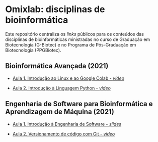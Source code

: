 # Omixlab: disciplinas de bioinformática

Este repositório centraliza os *links* públicos para os conteúdos das disciplinas de bioinformáticas ministradas no curso de Graduação em Biotecnologia (G-Biotec) e no Programa de Pós-Graduação em Biotecnologia (PPGBiotec).

## Bioinformática Avançada (2021)

* [Aula 1. Introdução ao Linux e ao Google Colab - *video*](https://bbbacad-balancer.ufpel.edu.br/playback/presentation/2.0/playback.html?meetingId=60cf8e81d22c4d65cb607bfdf85c150521b53142-1615806766205)

* [Aula 2. Introdução à Linguagem Python - *video*](https://bbbacad-balancer.ufpel.edu.br/playback/presentation/2.0/playback.html?meetingId=60cf8e81d22c4d65cb607bfdf85c150521b53142-1616410615607)

## Engenharia de Software para Bioinformática e Aprendizagem de Máquina (2021)

* [Aula 1. Introdução à Engenharia de Software - *slides*](https://docs.google.com/presentation/d/1__XwssBc_u6xrLwoG7ADwfzE0pzfZ1pJeWybYL2amRs/edit?usp=sharing)

* [Aula 2. Versionamento de código com Git - *video*](https://bbbacad-balancer.ufpel.edu.br/playback/presentation/2.0/playback.html?meetingId=77b25011d73c311672804485376bd8fe7c4d4f2d-1616775456545)
